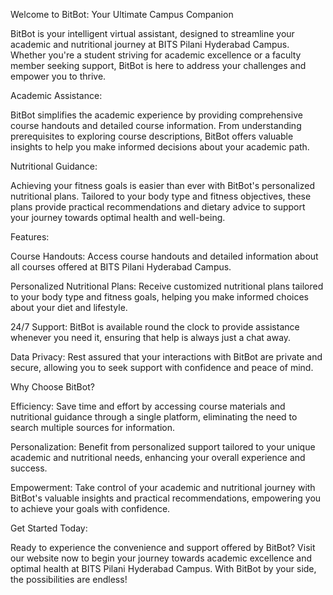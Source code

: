 Welcome to BitBot: Your Ultimate Campus Companion

BitBot is your intelligent virtual assistant, designed to streamline your academic and nutritional journey at BITS Pilani Hyderabad Campus. Whether you're a student striving for academic excellence or a faculty member seeking support, BitBot is here to address your challenges and empower you to thrive.

Academic Assistance:

BitBot simplifies the academic experience by providing comprehensive course handouts and detailed course information. From understanding prerequisites to exploring course descriptions, BitBot offers valuable insights to help you make informed decisions about your academic path.

Nutritional Guidance:

Achieving your fitness goals is easier than ever with BitBot's personalized nutritional plans. Tailored to your body type and fitness objectives, these plans provide practical recommendations and dietary advice to support your journey towards optimal health and well-being.

Features:

Course Handouts: Access course handouts and detailed information about all courses offered at BITS Pilani Hyderabad Campus.

Personalized Nutritional Plans: Receive customized nutritional plans tailored to your body type and fitness goals, helping you make informed choices about your diet and lifestyle.

24/7 Support: BitBot is available round the clock to provide assistance whenever you need it, ensuring that help is always just a chat away.

Data Privacy: Rest assured that your interactions with BitBot are private and secure, allowing you to seek support with confidence and peace of mind.

Why Choose BitBot?

Efficiency: Save time and effort by accessing course materials and nutritional guidance through a single platform, eliminating the need to search multiple sources for information.

Personalization: Benefit from personalized support tailored to your unique academic and nutritional needs, enhancing your overall experience and success.

Empowerment: Take control of your academic and nutritional journey with BitBot's valuable insights and practical recommendations, empowering you to achieve your goals with confidence.

Get Started Today:

Ready to experience the convenience and support offered by BitBot? Visit our website now to begin your journey towards academic excellence and optimal health at BITS Pilani Hyderabad Campus. With BitBot by your side, the possibilities are endless!
